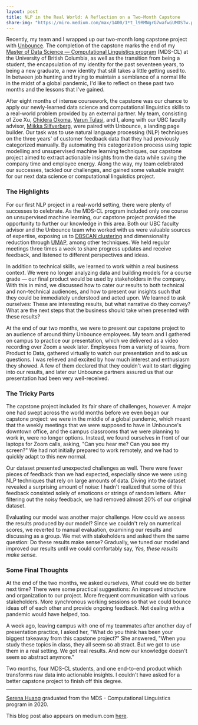 ```yaml
---
layout: post
title: NLP in the Real World: A Reflection on a Two-Month Capstone
share-img: "https://miro.medium.com/max/1400/1*t_l9RMNgrG7wafwiUMOSTw.png"
---
```


Recently, my team and I wrapped up our two-month long capstone project with [Unbounce](https://unbounce.com/). 
The completion of the capstone marks the end of my [Master of Data Science — Computational Linguistics program](https://masterdatascience.ubc.ca/programs/computational-linguistics) (MDS-CL) at the University of British Columbia, as well as the transition from being a student, the encapsulation of my identity for the past seventeen years, to being a new graduate, a new identity that still takes a little getting used to. 
In between job hunting and trying to maintain a semblance of a normal life in the midst of a global pandemic, I'd like to reflect on these past two months and the lessons that I've gained.

After eight months of intense coursework, the capstone was our chance to apply our newly-learned data science and computational linguistics skills to a real-world problem provided by an external partner. 
My team, consisting of Zoe Xu, [Chidera Okoma](https://www.linkedin.com/in/chidera-okoma/), [Varun Tulasi](https://www.linkedin.com/in/varuntulasi/), and I, along with our UBC faculty advisor, [Miikka Silfverberg](https://mpsilfve.github.io/), were paired with Unbounce, a landing page builder. Our task was to use natural language processing (NLP) techniques on the three years' of customer feedback data that they had previously categorized manually. 
By automating this categorization process using topic modelling and unsupervised machine learning techniques, our capstone project aimed to extract actionable insights from the data while saving the company time and employee energy. 
Along the way, my team celebrated our successes, tackled our challenges, and gained some valuable insight for our next data science or computational linguistics project.

### The Highlights

For our first NLP project in a real-world setting, there were plenty of successes to celebrate. 
As the MDS-CL program included only one course on unsupervised machine learning, our capstone project provided the opportunity to further our knowledge in this area. 
Both our UBC faculty advisor and the Unbounce team who worked with us were valuable sources of expertise, exposing us to [DBSCAN clustering](https://en.wikipedia.org/wiki/DBSCAN) and dimensionality reduction through [UMAP](https://umap-learn.readthedocs.io/en/latest/), among other techniques. 
We held regular meetings three times a week to share progress updates and receive feedback, and listened to different perspectives and ideas.

In addition to technical skills, we learned to work within a real business context. 
We were no longer analyzing data and building models for a course grade — our final product would be used by stakeholders in the company. 
With this in mind, we discussed how to cater our results to both technical and non-technical audiences, and how to present our insights such that they could be immediately understood and acted upon. 
We learned to ask ourselves: These are interesting results, but what narrative do they convey? What are the next steps that the business should take when presented with these results?

At the end of our two months, we were to present our capstone project to an audience of around thirty Unbounce employees. 
My team and I gathered on campus to practice our presentation, which we delivered as a video recording over Zoom a week later. 
Employees from a variety of teams, from Product to Data, gathered virtually to watch our presentation and to ask us questions. I was relieved and excited by how much interest and enthusiasm they showed. 
A few of them declared that they couldn't wait to start digging into our results, and later our Unbounce partners assured us that our presentation had been very well-received.

### The Tricky Parts

The capstone project included its fair share of challenges, however. 
A major one had swept across the world months before we even began our capstone project: we were in the middle of a global pandemic, which meant that the weekly meetings that we were supposed to have in Unbounce's downtown office, and the campus classrooms that we were planning to work in, were no longer options. 
Instead, we found ourselves in front of our laptops for Zoom calls, asking, "Can you hear me? Can you see my screen?" 
We had not initially prepared to work remotely, and we had to quickly adapt to this new normal.

Our dataset presented unexpected challenges as well. 
There were fewer pieces of feedback than we had expected, especially since we were using NLP techniques that rely on large amounts of data. 
Diving into the dataset revealed a surprising amount of noise: I hadn't realized that some of this feedback consisted solely of emoticons or strings of random letters. 
After filtering out the noisy feedback, we had removed almost 20% of our original dataset.

Evaluating our model was another major challenge. 
How could we assess the results produced by our model? Since we couldn't rely on numerical scores, we reverted to manual evaluation, examining our results and discussing as a group. We met with stakeholders and asked them the same question: Do these results make sense? Gradually, we tuned our model and improved our results until we could comfortably say, _Yes, these results make sense._

### Some Final Thoughts

At the end of the two months, we asked ourselves, What could we do better next time? 
There were some practical suggestions: An improved structure and organization to our project. 
More frequent communication with various stakeholders. 
More synchronous working sessions so that we could bounce ideas off of each other and provide ongoing feedback. Not dealing with a pandemic would have helped, too.

A week ago, leaving campus with one of my teammates after another day of presentation practice, I asked her, "What do you think has been your biggest takeaway from this capstone project?" She answered, "When you study these topics in class, they all seem so abstract. 
But we got to use them in a real setting. We got real results. And now our knowledge doesn't seem so abstract anymore."

Two months, four MDS-CL students, and one end-to-end product which transforms raw data into actionable insights. 
I couldn't have asked for a better capstone project to finish off this degree.

---------

[Serena Huang](https://www.linkedin.com/in/serenashuang/) graduated from the MDS - Computational Linguistics program in 2020.

This blog post also appears on medium.com [here](https://medium.com/@serena.hng/nlp-in-the-real-world-a-reflection-on-a-two-month-capstone-c5617ea15a6e).